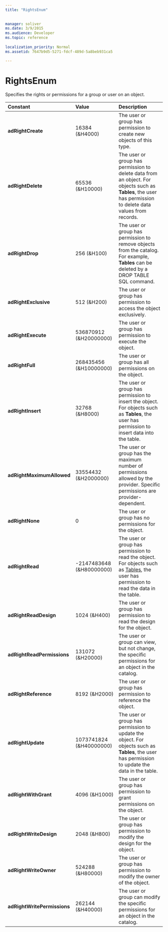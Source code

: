 ```yaml
---
title: "RightsEnum"
 
 
manager: soliver
ms.date: 3/9/2015
ms.audience: Developer
ms.topic: reference
  
localization_priority: Normal
ms.assetid: 7647b9d5-5271-fdcf-489d-5a8beb931ca5

---
```


# RightsEnum

Specifies the rights or permissions for a group or user on an object.
  
|**Constant**|**Value**|**Description**|
|:-----|:-----|:-----|
|**adRightCreate** <br/> |16384          (&amp;H4000)  <br/> |The user or group has permission to create new objects of this type.  <br/> |
|**adRightDelete** <br/> |65536          (&amp;H10000)  <br/> |The user or group has permission to delete data from an object. For objects such as **Tables**, the user has permission to delete data values from records.  <br/> |
|**adRightDrop** <br/> |256          (&amp;H100)  <br/> |The user or group has permission to remove objects from the catalog. For example, **Tables** can be deleted by a DROP TABLE SQL command.  <br/> |
|**adRightExclusive** <br/> |512          (&amp;H200)  <br/> |The user or group has permission to access the object exclusively.  <br/> |
|**adRightExecute** <br/> |536870912          (&amp;H20000000)  <br/> |The user or group has permission to execute the object.  <br/> |
|**adRightFull** <br/> |268435456          (&amp;H10000000)  <br/> |The user or group has all permissions on the object.  <br/> |
|**adRightInsert** <br/> |32768          (&amp;H8000)  <br/> |The user or group has permission to insert the object. For objects such as **Tables**, the user has permission to insert data into the table.  <br/> |
|**adRightMaximumAllowed** <br/> |33554432 (&amp;H2000000)  <br/> |The user or group has the maximum number of permissions allowed by the provider. Specific permissions are provider-dependent.  <br/> |
|**adRightNone** <br/> |0  <br/> |The user or group has no permissions for the object.  <br/> |
|**adRightRead** <br/> |-2147483648          (&amp;H80000000)  <br/> |The user or group has permission to read the object. For objects such as [Tables](table-object-adox.md), the user has permission to read the data in the table.  <br/> |
|**adRightReadDesign** <br/> |1024          (&amp;H400)  <br/> |The user or group has permission to read the design for the object.  <br/> |
|**adRightReadPermissions** <br/> |131072          (&amp;H20000)  <br/> |The user or group can view, but not change, the specific permissions for an object in the catalog.  <br/> |
|**adRightReference** <br/> |8192          (&amp;H2000)  <br/> |The user or group has permission to reference the object.  <br/> |
|**adRightUpdate** <br/> |1073741824          (&amp;H40000000)  <br/> |The user or group has permission to update the object. For objects such as **Tables**, the user has permission to update the data in the table.  <br/> |
|**adRightWithGrant** <br/> |4096          (&amp;H1000)  <br/> |The user or group has permission to grant permissions on the object.  <br/> |
|**adRightWriteDesign** <br/> |2048          (&amp;H800)  <br/> |The user or group has permission to modify the design for the object.  <br/> |
|**adRightWriteOwner** <br/> |524288          (&amp;H80000)  <br/> |The user or group has permission to modify the owner of the object.  <br/> |
|**adRightWritePermissions** <br/> |262144          (&amp;H40000)  <br/> |The user or group can modify the specific permissions for an object in the catalog.  <br/> |
   

